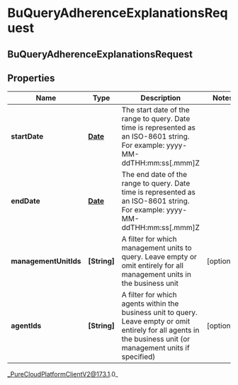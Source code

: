 # BuQueryAdherenceExplanationsRequest

## BuQueryAdherenceExplanationsRequest

## Properties

|Name | Type | Description | Notes|
|------------ | ------------- | ------------- | -------------|
| **startDate** | [**Date**](Date) | The start date of the range to query. Date time is represented as an ISO-8601 string. For example: yyyy-MM-ddTHH:mm:ss[.mmm]Z | |
| **endDate** | [**Date**](Date) | The end date of the range to query. Date time is represented as an ISO-8601 string. For example: yyyy-MM-ddTHH:mm:ss[.mmm]Z | |
| **managementUnitIds** | **[String]** | A filter for which management units to query. Leave empty or omit entirely for all management units in the business unit | [optional] |
| **agentIds** | **[String]** | A filter for which agents within the business unit to query. Leave empty or omit entirely for all agents in the business unit (or management units if specified) | [optional] |



_PureCloudPlatformClientV2@173.1.0_
